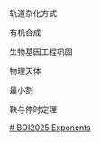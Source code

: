 
轨道杂化方式

有机合成

生物基因工程巩固

物理天体

最小割

鞅与停时定理

[# BOI2025 Exponents](https://qoj.ac/contest/2013/problem/10885)
